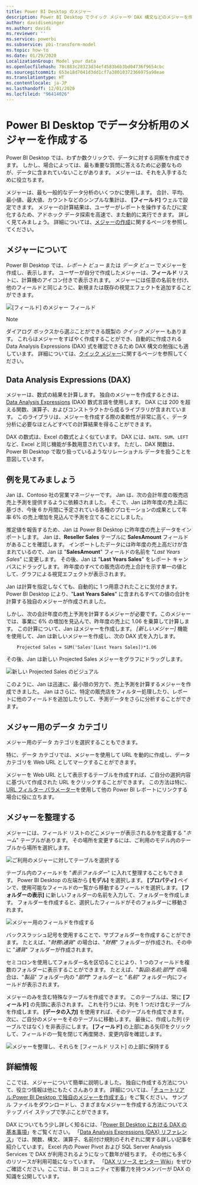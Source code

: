 ```yaml
---
title: Power BI Desktop のメジャー
description: Power BI Desktop でクイック メジャーや DAX 構文などのメジャーを作成して使用する
author: davidiseminger
ms.author: davidi
ms.reviewer: ''
ms.service: powerbi
ms.subservice: pbi-transform-model
ms.topic: how-to
ms.date: 01/29/2020
LocalizationGroup: Model your data
ms.openlocfilehash: 78c883c28323d34ef4583b6b3bd04736f9654cbc
ms.sourcegitcommit: 653e18d7041d3dd1cf7a38010372366975a98eae
ms.translationtype: HT
ms.contentlocale: ja-JP
ms.lasthandoff: 12/01/2020
ms.locfileid: "96414026"
---
```

# <a name="create-measures-for-data-analysis-in-power-bi-desktop"></a>Power BI Desktop でデータ分析用のメジャーを作成する

Power BI Desktop では、わずか数クリックで、データに対する洞察を作成できます。 しかし、場合によっては、最も重要な質問に答えるために必要なものが、データに含まれていないことがあります。 メジャーは、それを入手するために役立ちます。

メジャーは、最も一般的なデータ分析のいくつかに使用します。 合計、平均、最小値、最大値、カウントなどのシンプルな集計は、 **[フィールド]** ウェルで設定できます。 メジャーの計算結果は、ユーザーがレポートを操作するたびに変化するため、アドホック データ探索を高速で、また動的に実行できます。 詳しく見てみましょう。 詳細については、[メジャーの作成](/learn/modules/model-data-power-bi/4b-create-calculated-measures)に関するページを参照してください。

## <a name="understanding-measures"></a>メジャーについて

Power BI Desktop では、*レポート ビュー* または *データ ビュー* でメジャーを作成し、表示します。 ユーザーが自分で作成したメジャーは、**フィールド** リストに、計算機のアイコン付きで表示されます。 メジャーには任意の名前を付け、他のフィールドと同じように、新規または既存の視覚エフェクトを追加することができます。

![[フィールド] のメジャー フィールド](media/desktop-measures/measuresinpbid_measinfieldlist.png)

> [!NOTE]
> ダイアログ ボックスから選ぶことができる既製の *クイック メジャー* もあります。 これらはメジャーをすばやく作成することができ、自動的に作成される Data Analysis Expressions (DAX) 式を確認できるため DAX 構文の勉強にも適しています。 詳細については、[クイック メジャー](desktop-quick-measures.md)に関するページを参照してください。
> 
> 

## <a name="data-analysis-expressions"></a>Data Analysis Expressions (DAX)

メジャーは、数式の結果を計算します。 独自のメジャーを作成するときは、[Data Analysis Expressions](/dax/) (DAX) 数式言語を使用します。 DAX には 200 を超える関数、演算子、およびコンストラクトから成るライブラリが含まれています。 このライブラリは、メジャーを作成する際の柔軟性が非常に高く、データ分析に必要なほとんどすべての計算結果を得ることができます。

DAX の数式は、Excel の数式とよく似ています。 DAX には、`DATE`、`SUM`、`LEFT` など、Excel と同じ機能が多数用意されています。 ただし、DAX 関数は、Power BI Desktop で取り扱っているようなリレーショナル データを扱うことを意図しています。

## <a name="lets-look-at-an-example"></a>例を見てみましょう

Jan は、Contoso 社の営業マネージャーです。 Jan は、次の会計年度の販売店売上予測を提供するように依頼されました。 そこで、Jan は昨年度の売上高に基づき、今後 6 か月間に予定されている各種のプロモーションの成果として年率 6% の売上増加を見込んで予測を立てることにしました。

推定値を報告するため、Jan は Power BI Desktop に昨年度の売上データをインポートします。 Jan は、**Reseller Sales** テーブルに **SalesAmount** フィールドがあることを確認します。 インポートしたデータには昨年度の売上高だけが含まれているので、Jan は "**SalesAmount**" フィールドの名前を "*Last Years Sales*" に変更します。 その後、Jan は "**Last Years Sales**" をレポート キャンバスにドラッグします。 昨年度のすべての販売店の売上合計を示す単一の値として、グラフによる視覚エフェクトが表示されます。

Jan は計算を指定しなくても、自動的に 1 つ用意されたことに気付きます。 Power BI Desktop により、"**Last Years Sales**" に含まれるすべての値の合計を計算する独自のメジャーが作成されました。

しかし、次の会計年度の売上予測を計算するメジャーが必要です。このメジャーでは、事業に 6% の増加を見込んで、昨年度の売上に 1.06 を乗算して計算します。 この計算について、Jan はメジャーを作成します。 *[新しいメジャー]* 機能を使用して、Jan は新しいメジャーを作成し、次の DAX 式を入力します。

```dax
    Projected Sales = SUM('Sales'[Last Years Sales])*1.06
```

その後、Jan は新しい Projected Sales メジャーをグラフにドラッグします。

![新しい Projected Sales のビジュアル](media/desktop-measures/measuresinpbid_lastyearsales.png)

このように、Jan は迅速に、最小限の労力で、売上予測を計算するメジャーを作成できました。 Jan はさらに、特定の販売店をフィルター処理したり、レポートに他のフィールドを追加したりして、予測データをさらに分析することができます。

## <a name="data-categories-for-measures"></a>メジャー用のデータ カテゴリ

メジャー用のデータ カテゴリを選択することもできます。

特に、データ カテゴリでは、メジャーを使用して URL を動的に作成し、データ カテゴリを Web URL としてマークすることができます。

メジャーを Web URL として表示するテーブルを作成すれば、ご自分の選択内容に基づいて作成された URL をクリックすることができます。 この方法は特に、[URL フィルター パラメーター](../collaborate-share/service-url-filters.md)を使用して他の Power BI レポートにリンクする場合に役に立ちます。

## <a name="organizing-your-measures"></a>メジャーを整理する

メジャーには、フィールド リストのどこメジャーが表示されるかを定義する "*ホーム*" テーブルがあります。 その場所を変更するには、ご利用のモデル内のテーブルから場所を選択します。

![ご利用のメジャーに対してテーブルを選択する](media/desktop-measures/measures-03.png)

テーブル内のフィールドを "*表示フォルダー*" に入れて整理することもできます。 Power BI Desktop の左端から **[モデル]** を選択します。 **[プロパティ]** ペインで、使用可能なフィールドの一覧から移動するフィールドを選択します。 **[フォルダーの表示]** に新しいフォルダーの名前を入力して、フォルダーを作成します。 フォルダーを作成すると、選択したフィールドがそのフォルダーに移動されます。

![メジャー用のフィールドを作成する](media/desktop-measures/measures-04.gif)

バックスラッシュ記号を使用することで、サブフォルダーを作成することができます。 たとえば、"*財務\通貨*" の場合は、"*財務*" フォルダーが作成され、その中に "*通貨*" フォルダーが作成されます。

セミコロンを使用してフォルダー名を区切ることにより、1 つのフィールドを複数のフォルダーに表示することができます。 たとえば、"*製品\名前;部門*" の場合は、"*製品*" フォルダー内の "*部門*" フォルダーと "*名前*" フォルダー内にフィールドが表示されます。

メジャーのみを含む特殊なテーブルを作成できます。 このテーブルは、常に **[フィールド]** の先頭に表示されます。 これを行うには、列を 1 つだけ含むテーブルを作成します。 **[データの入力]** を使用すれば、そのテーブルを作成できます。 次に、ご自分のメジャーをそのテーブルに移動します。 最後に、作成した列 (テーブルではなく) を非表示にします。 **[フィールド]** の上部にある矢印をクリックして、フィールドの一覧を閉じて再度開き、変更内容を確認します。

![メジャーを整理し、それらを [フィールド リスト] の上部に保持する](media/desktop-measures/measures-05.png)

## <a name="learn-more"></a>詳細情報

ここでは、メジャーについて簡単に説明しました。 独自に作成する方法について、役立つ情報は他にもたくさんあります。 詳細については、「[チュートリアル:Power BI Desktop で独自のメジャーを作成する](desktop-tutorial-create-measures.md)」をご覧ください。 サンプル ファイルをダウンロードし、さまざまなメジャーを作成する方法についてステップ バイ ステップで学ぶことができます。  

DAX についてもう少し詳しく知るには、「[Power BI Desktop における DAX の基本事項](desktop-quickstart-learn-dax-basics.md)」をご覧ください。 「[Data Analysis Expressions (DAX) リファレンス](/dax/)」では、関数、構文、演算子、名前付け規則のそれぞれに関する詳しい記事を紹介しています。 Excel 内の Power Pivot および SQL Server Analysis Services で DAX が利用されるようになって数年が経ちます。 その他にも多くのリソースが利用可能になっています。 「[DAX リソース センター Wiki](https://social.technet.microsoft.com/wiki/contents/articles/1088.dax-resource-center.aspx)」をぜひご確認ください。ここでは、BI コミュニティで影響力を持つメンバーが DAX の知識を公開しています。
